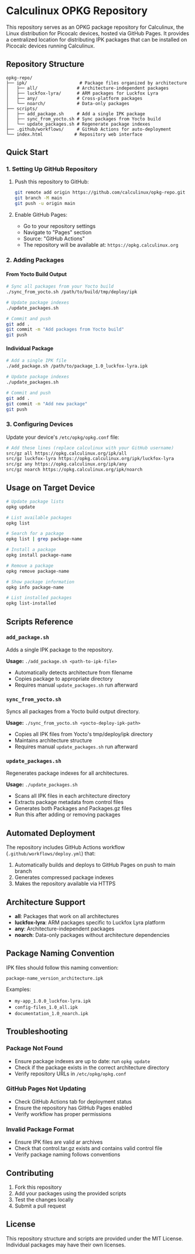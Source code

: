 # Calculinux OPKG Repository

This repository serves as an OPKG package repository for Calculinux, the Linux distribution for Picocalc devices, hosted via GitHub Pages. It provides a centralized location for distributing IPK packages that can be installed on Picocalc devices running Calculinux.

## Repository Structure

```
opkg-repo/
├── ipk/                    # Package files organized by architecture
│   ├── all/               # Architecture-independent packages
│   ├── luckfox-lyra/      # ARM packages for Luckfox Lyra
│   ├── any/               # Cross-platform packages
│   └── noarch/            # Data-only packages
├── scripts/
│   ├── add_package.sh     # Add a single IPK package
│   ├── sync_from_yocto.sh # Sync packages from Yocto build
│   └── update_packages.sh # Regenerate package indexes
├── .github/workflows/     # GitHub Actions for auto-deployment
└── index.html            # Repository web interface
```

## Quick Start

### 1. Setting Up GitHub Repository

1. Push this repository to GitHub:
   ```bash
   git remote add origin https://github.com/calculinux/opkg-repo.git
   git branch -M main
   git push -u origin main
   ```

2. Enable GitHub Pages:
   - Go to your repository settings
   - Navigate to "Pages" section
   - Source: "GitHub Actions"
   - The repository will be available at: `https://opkg.calculinux.org`

### 2. Adding Packages

#### From Yocto Build Output
```bash
# Sync all packages from your Yocto build
./sync_from_yocto.sh /path/to/build/tmp/deploy/ipk

# Update package indexes
./update_packages.sh

# Commit and push
git add .
git commit -m "Add packages from Yocto build"
git push
```

#### Individual Package
```bash
# Add a single IPK file
./add_package.sh /path/to/package_1.0_luckfox-lyra.ipk

# Update package indexes
./update_packages.sh

# Commit and push
git add .
git commit -m "Add new package"
git push
```

### 3. Configuring Devices

Update your device's `/etc/opkg/opkg.conf` file:

```bash
# Add these lines (replace calculinux with your GitHub username)
src/gz all https://opkg.calculinux.org/ipk/all
src/gz luckfox-lyra https://opkg.calculinux.org/ipk/luckfox-lyra
src/gz any https://opkg.calculinux.org/ipk/any
src/gz noarch https://opkg.calculinux.org/ipk/noarch
```

## Usage on Target Device

```bash
# Update package lists
opkg update

# List available packages
opkg list

# Search for a package
opkg list | grep package-name

# Install a package
opkg install package-name

# Remove a package
opkg remove package-name

# Show package information
opkg info package-name

# List installed packages
opkg list-installed
```

## Scripts Reference

### `add_package.sh`
Adds a single IPK package to the repository.

**Usage:** `./add_package.sh <path-to-ipk-file>`

- Automatically detects architecture from filename
- Copies package to appropriate directory
- Requires manual `update_packages.sh` run afterward

### `sync_from_yocto.sh`
Syncs all packages from a Yocto build output directory.

**Usage:** `./sync_from_yocto.sh <yocto-deploy-ipk-path>`

- Copies all IPK files from Yocto's tmp/deploy/ipk directory
- Maintains architecture structure
- Requires manual `update_packages.sh` run afterward

### `update_packages.sh`
Regenerates package indexes for all architectures.

**Usage:** `./update_packages.sh`

- Scans all IPK files in each architecture directory
- Extracts package metadata from control files
- Generates both Packages and Packages.gz files
- Run this after adding or removing packages

## Automated Deployment

The repository includes GitHub Actions workflow (`.github/workflows/deploy.yml`) that:

1. Automatically builds and deploys to GitHub Pages on push to main branch
2. Generates compressed package indexes
3. Makes the repository available via HTTPS

## Architecture Support

- **all**: Packages that work on all architectures
- **luckfox-lyra**: ARM packages specific to Luckfox Lyra platform
- **any**: Architecture-independent packages
- **noarch**: Data-only packages without architecture dependencies

## Package Naming Convention

IPK files should follow this naming convention:
```
package-name_version_architecture.ipk
```

Examples:
- `my-app_1.0.0_luckfox-lyra.ipk`
- `config-files_1.0_all.ipk`
- `documentation_1.0_noarch.ipk`

## Troubleshooting

### Package Not Found
- Ensure package indexes are up to date: run `opkg update`
- Check if the package exists in the correct architecture directory
- Verify repository URLs in `/etc/opkg/opkg.conf`

### GitHub Pages Not Updating
- Check GitHub Actions tab for deployment status
- Ensure the repository has GitHub Pages enabled
- Verify workflow has proper permissions

### Invalid Package Format
- Ensure IPK files are valid ar archives
- Check that control.tar.gz exists and contains valid control file
- Verify package naming follows conventions

## Contributing

1. Fork this repository
2. Add your packages using the provided scripts
3. Test the changes locally
4. Submit a pull request

## License

This repository structure and scripts are provided under the MIT License. Individual packages may have their own licenses.